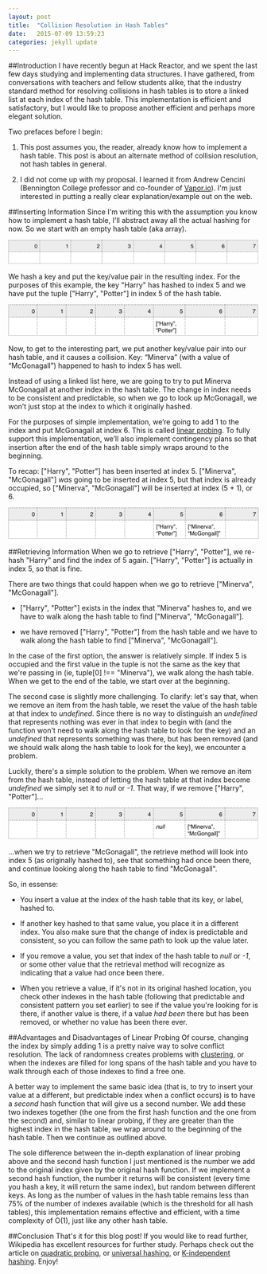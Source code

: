 ```yaml
---
layout: post
title:  "Collision Resolution in Hash Tables"
date:   2015-07-09 13:59:23
categories: jekyll update
---
```


##Introduction
I have recently begun at Hack Reactor, and we spent the last few days studying and implementing data structures. I have gathered, from conversations with teachers and fellow students alike, that the industry standard method for resolving collisions in hash tables is to store a linked list at each index of the hash table. This implementation is efficient and satisfactory, but I would like to propose another efficient and perhaps more elegant solution.

Two prefaces before I begin:

1. This post assumes you, the reader, already know how to implement a hash table. This post is about an alternate method of collision resolution, not hash tables in general.

2. I did not come up with my proposal. I learned it from Andrew Cencini (Bennington College professor and co-founder of [Vapor.io](http://vapor.io)). I'm just interested in putting a really clear explanation/example out on the web.

##Inserting Information
Since I'm writing this with the assumption you know how to implement a hash table, I'll abstract away all the actual hashing for now. So we start with an empty hash table (aka array).

![empty hash table](/assets/emptyhash.png)

We hash a key and put the key/value pair in the resulting index. For the purposes of this example, the key "Harry" has hashed to index 5 and we have put the tuple ["Harry", "Potter"] in index 5 of the hash table.

![first hash table](/assets/hash1.png)

Now, to get to the interesting part, we put another key/value pair into our hash table, and it causes a collision. Key: “Minerva” (with a value of “McGonagall”) happened to hash to index 5 has well.

Instead of using a linked list here, we are going to try to put Minerva McGonagall at another index in the hash table. The change in index needs to be consistent and predictable, so when we go to look up McGonagall, we won’t just stop at the index to which it originally hashed.

For the purposes of simple implementation, we’re going to add 1 to the index and put McGonagall at index 6. This is called [linear probing](https://en.wikipedia.org/wiki/Linear_probing). To fully support this implementation, we’ll also implement contingency plans so that insertion after the end of the hash table simply wraps around to the beginning.

To recap: ["Harry", "Potter"] has been inserted at index 5. ["Minerva", "McGonagall"] *was* going to be inserted at index 5, but that index is already occupied, so ["Minerva", "McGonagall"] will be inserted at index (5 + 1), or 6.

![second hash table](/assets/hash2.png)

##Retrieving Information
When we go to retrieve ["Harry", "Potter"], we re-hash "Harry" and find the index of 5 again. ["Harry", "Potter"] is actually in index 5, so that is fine.

There are two things that could happen when we go to retrieve ["Minerva", "McGonagall"].

- ["Harry", "Potter"] exists in the index that "Minerva" hashes to, and we have to walk along the hash table to find ["Minerva", "McGonagall"].

- we have removed ["Harry", "Potter"] from the hash table and we have to walk along the hash table to find ["Minerva", "McGonagall"].

In the case of the first option, the answer is relatively simple. If index 5 is occupied and the first value in the tuple is not the same as the key that we're passing in (ie, tuple[0] !== "Minerva"), we walk along the hash table. When we get to the end of the table, we start over at the beginning.

The second case is slightly more challenging. To clarify: let's say that, when we remove an item from the hash table, we reset the value of the hash table at that index to *undefined*. Since there is no way to distinguish an *undefined* that represents nothing was ever in that index to begin with (and the function won't need to walk along the hash table to look for the key) and an *undefined* that represents something was there, but has been removed (and we should walk along the hash table to look for the key), we encounter a problem.

Luckily, there's a simple solution to the problem. When we remove an item from the hash table, instead of letting the hash table at that index become *undefined* we simply set it to *null* or *-1*. That way, if we remove ["Harry", "Potter"]...

![third hash](/assets/hpremoved.png)

...when we try to retrieve "McGonagall", the retrieve method will look into index 5 (as originally hashed to), see that something had once been there, and continue looking along the hash table to find "McGonagall".

So, in essense:

- You insert a value at the index of the hash table that its key, or label, hashed to.

- If another key hashed to that same value, you place it in a different index. You also make sure that the change of index is predictable and consistent, so you can follow the same path to look up the value later.

- If you remove a value, you set that index of the hash table to *null* or *-1*, or some other value that the retrieval method will recognize as indicating that a value had once been there.

- When you retrieve a value, if it's not in its original hashed location, you check other indexes in the hash table (following that predictable and consistent pattern you set earlier) to see if the value you're looking for is there, if another value is there, if a value *had been* there but has been removed, or whether no value has been there ever.

##Advantages and Disadvantages of Linear Probing
Of course, changing the index by simply adding 1 is a pretty naive way to solve conflict resolution. The lack of randomness creates problems with [clustering](https://en.wikipedia.org/wiki/Primary_clustering), or when the indexes are filled for long spans of the hash table and you have to walk through each of those indexes to find a free one.

A better way to implement the same basic idea (that is, to try to insert your value at a different, but predictable index when a conflict occurs) is to have a *second* hash function that will give us a second number. We add these two indexes together (the one from the first hash function and the one from the second) and, similar to linear probing, if they are greater than the highest index in the hash table, we wrap around to the beginning of the hash table. Then we continue as outlined above.

The sole difference between the in-depth explanation of linear probing above and the second hash function I just mentioned is the number we add to the original index given by the original hash function. If we implement a second hash function, the number it returns will be consistent (every time you hash a key, it will return the same index), but random between different keys. As long as the number of values in the hash table remains less than 75% of the number of indexes available (which is the threshold for all hash tables), this implementation remains effective and efficient, with a time complexity of O(1), just like any other hash table.

##Conclusion
That's it for this blog post! If you would like to read further, Wikipedia has excellent resources for further study. Perhaps check out the article on [quadratic probing](https://en.wikipedia.org/wiki/Quadratic_probing), or [universal hashing](https://en.wikipedia.org/wiki/Universal_hashing), or [K-independent hashing](https://en.wikipedia.org/wiki/K-independent_hashing). Enjoy!




